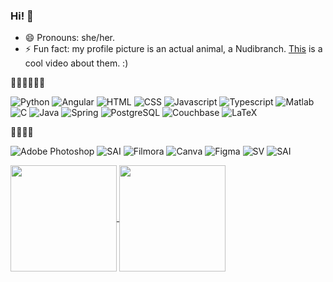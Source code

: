 ### Hi! 👋

- 😄 Pronouns: she/her.
- ⚡ Fun fact: my profile picture is an actual animal, a Nudibranch. <a href="https://www.youtube.com/watch?v=F7V8DRfZBQI">This</a> is a cool video about them. :)

👨‍💻👩‍💻👨‍💻

![Python](https://img.shields.io/badge/python-3670A0?style=for-the-badge&logo=python&logoColor=ffdd54)
![Angular](https://img.shields.io/badge/Angular-DD0031?style=for-the-badge&logo=angular&logoColor=white)
![HTML](https://img.shields.io/badge/HTML-239120?style=for-the-badge&logo=html5&logoColor=white) 
![CSS](https://img.shields.io/badge/CSS-239120?&style=for-the-badge&logo=css3&logoColor=white)
![Javascript](https://img.shields.io/badge/JavaScript-323330?style=for-the-badge&logo=javascript&logoColor=F7DF1E)
![Typescript](https://img.shields.io/badge/TypeScript-007ACC?style=for-the-badge&logo=typescript&logoColor=white)
![Matlab](https://img.shields.io/badge/matlab-grey?style=for-the-badge)
![C](https://img.shields.io/badge/C-00599C?style=for-the-badge&logo=c&logoColor=white)
![Java](https://img.shields.io/badge/Java-ED8B00?style=for-the-badge&logo=openjdk&logoColor=white)
![Spring](https://img.shields.io/badge/spring-%236DB33F.svg?style=for-the-badge&logo=spring&logoColor=white)
![PostgreSQL](https://img.shields.io/badge/PostgreSQL-316192?style=for-the-badge&logo=postgresql&logoColor=white)
![Couchbase](https://img.shields.io/badge/Couchbase-EA2328?style=for-the-badge&logo=couchbase&logoColor=white)
![LaTeX](https://img.shields.io/badge/latex-%23008080.svg?style=for-the-badge&logo=latex&logoColor=white)


🎨🎵🌈🎹

![Adobe Photoshop](https://img.shields.io/badge/photoshop-%2300599C.svg?style=for-the-badge&logo=adobe%20photoshop&logoColor=white)
![SAI](https://img.shields.io/badge/Paint%20Tool%20SAI%20-%236DB33F?style=for-the-badge)
![Filmora](https://img.shields.io/badge/filmora-grey?style=for-the-badge&logo=wondershare)
![Canva](https://img.shields.io/badge/Canva-%2300C4CC.svg?style=for-the-badge&logo=Canva&logoColor=white)
![Figma](https://img.shields.io/badge/figma-%23F24E1E.svg?style=for-the-badge&logo=figma&logoColor=white)
![SV](https://img.shields.io/badge/Synthesizer%20V%20-%236DB33F?style=for-the-badge)
![SAI](https://img.shields.io/badge/FLStudio-FF7139?style=for-the-badge)


<a href="https://github.com/anuraghazra/github-readme-stats">
  <img height=170 align="center" src="https://github-readme-stats.vercel.app/api?username=fabfabretti&theme=dracula&include_all_commits=true&show_icons=true&hide=contribs" />
</a>
<a href="https://github.com/anuraghazra/github-readme-stats">
  <img height=170 align="center" src="https://github-readme-stats.vercel.app/api/top-langs/?username=fabfabretti&theme=dracula&hide_progress=true" />
</a>
